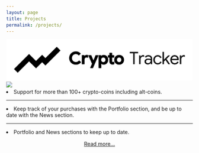 ```yaml
---
layout: page
title: Projects
permalink: /projects/
---
```


<div class="projects-hero-container">
	<img id="hero-logo" class="projects-hero-logo" src="/assets/cryptotracker/logo-wide-dark.png">
	<img id="hero-img" class="projects-hero-img" src="https://raw.githubusercontent.com/ismaelestalayo/CryptoTracker/master/Screenshots/promo/Laptop_front_home_light_transp.png"/>
	<div class="project-hero-descr">
		<span>
			<li>Support for more than 100+ crypto-coins including alt-coins.</li>
			<hr>
			<li>Keep track of your purchases with the Portfolio section, and be up to date with the News section.</li>
			<hr>			
			<li>Portfolio and News sections to keep up to date.</li>
		</span>
		<div style="text-align: center; padding: 15px 0">
			<a href="CryptoTracker">Read more...</a>		
		</div>
	</div>
</div>

<script>
	if(window.localStorage.getItem("mode") == "dark"){
		document.getElementById("hero-logo").src = "/assets/cryptotracker/logo-wide-light.png";
		document.getElementById("hero-img").src = "https://raw.githubusercontent.com/ismaelestalayo/CryptoTracker/master/Screenshots/promo/Laptop_front_home_dark_transp.png";
	}
</script>

<!-- {% for project in site.projects %}

<div class="project ">
    <div class="thumbnail">
        <a href="{{ site.baseurl }}{{ project.url }}">
        {% if project.img %}
        <img class="thumbnail" src="{{ project.img }}"/>
        {% else %}
        <div class="thumbnail blankbox"></div>
        {% endif %}    
        <span>
            <h1>{{ project.title }}</h1>
            <br/>
            <p>{{ project.description }}</p>
        </span>
        </a>
    </div>
</div>

{% endfor %}  -->
